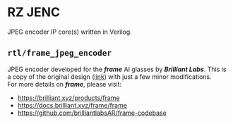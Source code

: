 # RZ JENC
JPEG encoder IP core(s) written in Verilog.
## ```rtl/frame_jpeg_encoder```
JPEG encoder developed for the **_frame_** AI glasses by **_Brilliant Labs_**. This is a copy of the original design ([link](https://github.com/brilliantlabsAR/frame-codebase/tree/main/source/fpga/modules/camera/jpeg_encoder)) with just a few minor modifications.  
For more details on **_frame_**, please visit:  
- https://brilliant.xyz/products/frame  
- https://docs.brilliant.xyz/frame/frame  
- https://github.com/brilliantlabsAR/frame-codebase  

